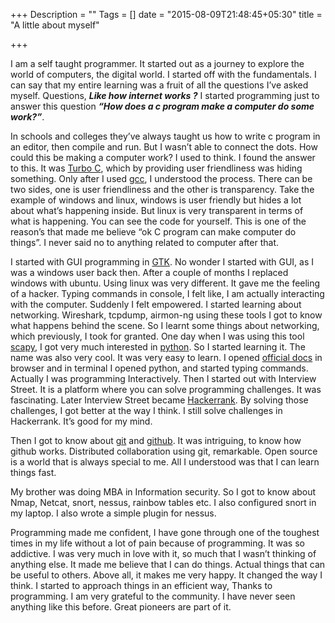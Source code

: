 +++
Description = ""
Tags = []
date = "2015-08-09T21:48:45+05:30"
title = "A little about myself"

+++

I am a self taught programmer. It started out as a journey to explore the world of computers, the digital world. I started off with the fundamentals. I can say that my entire learning was a fruit of all the questions I’ve asked myself. Questions, **_Like how internet works ?_** I started programming just to answer this question **_“How does a c program make a computer do some work?”_**.
<!--more-->
In schools and colleges they’ve always taught us how to write c program in an editor, then compile and run. But I wasn’t able to connect the dots. How could this be making a computer work? I used to think. I found the answer to this. It was [Turbo C](https://en.wikipedia.org/wiki/Borland_Turbo_C), which by providing user friendliness was hiding something. Only after I used [gcc](https://gcc.gnu.org/), I understood the process. There can be two sides, one is user friendliness and the other is transparency. Take the example of windows and linux, windows is user friendly but hides a lot about what’s happening inside. But linux is very transparent in terms of what is happening. You can see the code for yourself. This is one of the reason’s that made me believe “ok C program can make computer do things”. I never said no to anything related to computer after that.

I started with GUI programming in [GTK](http://www.gtk.org/). No wonder I started with GUI, as I was a windows user back then. After a couple of months I replaced windows with ubuntu. Using linux was very different. It gave me the feeling of a hacker. Typing commands in console, I felt like, I am actually interacting with the computer. Suddenly I felt empowered. I started learning about networking. Wireshark, tcpdump, airmon-ng using these tools I got to know what happens behind the scene. So I learnt some things about networking, which previously, I took for granted.
One day when I was using this tool [scapy](http://www.secdev.org/projects/scapy/), I got very much interested in [python](https://www.python.org/). So I started learning it. The name was also very cool. It was very easy to learn. I opened [official docs](https://docs.python.org/2/) in browser and in terminal I opened python, and started typing commands. Actually I was programming Interactively. Then I started out with Interview Street. It is a platform where you can solve programming challenges. It was fascinating. Later Interview Street became [Hackerrank](https://www.hackerrank.com/). By solving those challenges, I got better at the way I think. I still solve challenges in Hackerrank. It’s good for my mind.

Then I got to know about [git](https://git-scm.com/) and [github](https://github.com/). It was intriguing, to know how github works. Distributed collaboration using git, remarkable. 
Open source is a world that is always special to me.
All I understood was that I can learn things fast.

My brother was doing MBA in Information security. So I got to know about Nmap, Netcat, snort, nessus, rainbow tables etc. I also configured snort in my laptop. I also wrote a simple plugin for nessus.

Programming made me confident, I have gone through one of the toughest times in my life without a lot of pain because of programming. 
It was so addictive. I was very much in love with it, so much that I wasn’t thinking of anything else. It made me believe that I can do things.
Actual things that can be useful to others. Above all, it makes me very happy. It changed the way I think. I started to approach things in an efficient way, Thanks to programming. 
I am very grateful to the community. I have never seen anything like this before. Great pioneers are part of it.